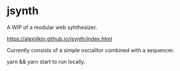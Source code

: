 # jsynth
A WIP of a modular web syhthesizer.

https://alexjilkin.github.io/jsynth/index.html

Currently consists of a simple oscialltor combined with a sequencer.

yarn && yarn start to run locally.
